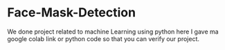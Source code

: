 # Face-Mask-Detection
We done project related to machine Learning using python here I gave ma google colab link or python code  so that you can verify our project.
